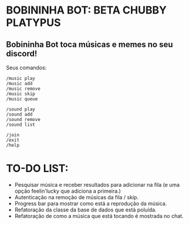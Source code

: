 # BOBININHA BOT: BETA CHUBBY PLATYPUS

## Bobininha Bot toca músicas e memes no seu discord!
Seus comandos:
```
/music play
/music add
/music remove
/music skip
/music queue

/sound play
/sound add
/sound remove
/sound list

/join
/exit
/help
```



# TO-DO LIST:
- Pesquisar música e receber resultados para adicionar na fila (e uma opção feelin'lucky que adiciona a primeira.) 
- Autenticação na remoção de músicas da fila / skip.
- Progress bar para mostrar como está a reprodução da música.
- Refatoração da classe da base de dados que está poluída.
- Refatoração de como a música que está tocando é mostrada no chat.
